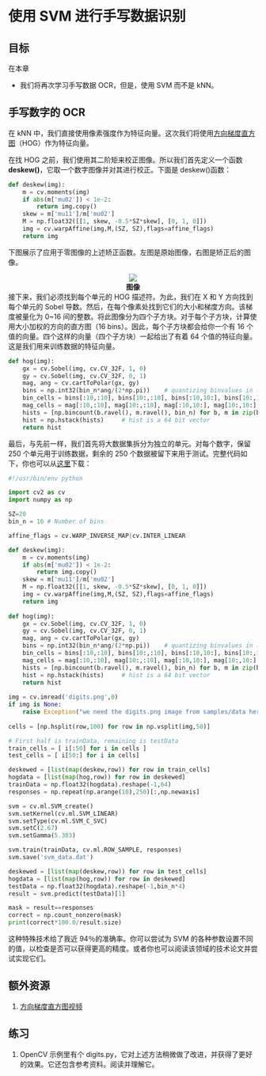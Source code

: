 # 使用 SVM 进行手写数据识别

## 目标
在本章
* 我们将再次学习手写数据 OCR，但是，使用 SVM 而不是 kNN。

## 手写数字的 OCR
在 kNN 中，我们直接使用像素强度作为特征向量。这次我们将使用[方向梯度直方图](http://en.wikipedia.org/wiki/Histogram_of_oriented_gradients)（HOG）作为特征向量。

在找 HOG 之前，我们使用其二阶矩来校正图像。所以我们首先定义一个函数**deskew()**，它取一个数字图像并对其进行校正。下面是 deskew()函数：
```python
def deskew(img):
    m = cv.moments(img)
    if abs(m['mu02']) < 1e-2:
        return img.copy()
    skew = m['mu11']/m['mu02']
    M = np.float32([[1, skew, -0.5*SZ*skew], [0, 1, 0]])
    img = cv.warpAffine(img,M,(SZ, SZ),flags=affine_flags)
    return img
```
下图展示了应用于零图像的上述矫正函数。左图是原始图像，右图是矫正后的图像。
<div align=center>
<img src="https://opencv.apachecn.org/docs/4.0.0/img/deskew.jpg"> </br>
<b>图像</b>
</div>
接下来，我们必须找到每个单元的 HOG 描述符。为此，我们在 X 和 Y 方向找到每个单元的 Sobel 导数。然后，在每个像素处找到它们的大小和梯度方向。该梯度被量化为 0~16 间的整数。将此图像分为四个子方块。对于每个子方块，计算使用大小加权的方向的直方图（16 bins）。因此，每个子方块都会给你一个有 16 个值的向量。四个这样的向量（四个子方块）一起给出了有着 64 个值的特征向量。这是我们用来训练数据的特征向量。

```python
def hog(img):
    gx = cv.Sobel(img, cv.CV_32F, 1, 0)
    gy = cv.Sobel(img, cv.CV_32F, 0, 1)
    mag, ang = cv.cartToPolar(gx, gy)
    bins = np.int32(bin_n*ang/(2*np.pi))    # quantizing binvalues in (0...16)
    bin_cells = bins[:10,:10], bins[10:,:10], bins[:10,10:], bins[10:,10:]
    mag_cells = mag[:10,:10], mag[10:,:10], mag[:10,10:], mag[10:,10:]
    hists = [np.bincount(b.ravel(), m.ravel(), bin_n) for b, m in zip(bin_cells, mag_cells)]
    hist = np.hstack(hists)     # hist is a 64 bit vector
    return hist
```
最后，与先前一样，我们首先将大数据集拆分为独立的单元。对每个数字，保留 250 个单元用于训练数据，剩余的 250 个数据被留下来用于测试。完整代码如下，你也可以从[这里](https://github.com/opencv/opencv/tree/master/samples/python/tutorial_code/ml/py_svm_opencv/hogsvm.py)下载：
```python
#!/usr/bin/env python

import cv2 as cv
import numpy as np

SZ=20
bin_n = 16 # Number of bins

affine_flags = cv.WARP_INVERSE_MAP|cv.INTER_LINEAR

def deskew(img):
    m = cv.moments(img)
    if abs(m['mu02']) < 1e-2:
        return img.copy()
    skew = m['mu11']/m['mu02']
    M = np.float32([[1, skew, -0.5*SZ*skew], [0, 1, 0]])
    img = cv.warpAffine(img,M,(SZ, SZ),flags=affine_flags)
    return img
    
def hog(img):
    gx = cv.Sobel(img, cv.CV_32F, 1, 0)
    gy = cv.Sobel(img, cv.CV_32F, 0, 1)
    mag, ang = cv.cartToPolar(gx, gy)
    bins = np.int32(bin_n*ang/(2*np.pi))    # quantizing binvalues in (0...16)
    bin_cells = bins[:10,:10], bins[10:,:10], bins[:10,10:], bins[10:,10:]
    mag_cells = mag[:10,:10], mag[10:,:10], mag[:10,10:], mag[10:,10:]
    hists = [np.bincount(b.ravel(), m.ravel(), bin_n) for b, m in zip(bin_cells, mag_cells)]
    hist = np.hstack(hists)     # hist is a 64 bit vector
    return hist
    
img = cv.imread('digits.png',0)
if img is None:
    raise Exception("we need the digits.png image from samples/data here !")
    
cells = [np.hsplit(row,100) for row in np.vsplit(img,50)]

# First half is trainData, remaining is testData
train_cells = [ i[:50] for i in cells ]
test_cells = [ i[50:] for i in cells]

deskewed = [list(map(deskew,row)) for row in train_cells]
hogdata = [list(map(hog,row)) for row in deskewed]
trainData = np.float32(hogdata).reshape(-1,64)
responses = np.repeat(np.arange(10),250)[:,np.newaxis]

svm = cv.ml.SVM_create()
svm.setKernel(cv.ml.SVM_LINEAR)
svm.setType(cv.ml.SVM_C_SVC)
svm.setC(2.67)
svm.setGamma(5.383)

svm.train(trainData, cv.ml.ROW_SAMPLE, responses)
svm.save('svm_data.dat')

deskewed = [list(map(deskew,row)) for row in test_cells]
hogdata = [list(map(hog,row)) for row in deskewed]
testData = np.float32(hogdata).reshape(-1,bin_n*4)
result = svm.predict(testData)[1]

mask = result==responses
correct = np.count_nonzero(mask)
print(correct*100.0/result.size)

```
这种特殊技术给了我近 94％的准确率。你可以尝试为 SVM 的各种参数设置不同的值，以检查是否可以获得更高的精度。或者你也可以阅读该领域的技术论文并尝试实现它们。

## 额外资源
1. [方向梯度直方图视频](https://www.youtube.com/watch?v=0Zib1YEE4LU)

## 练习
1. OpenCV 示例里有个 digits.py，它对上述方法稍微做了改进，并获得了更好的效果。它还包含参考资料。阅读并理解它。

